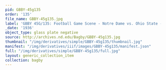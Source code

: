```yaml
---
pid: GBBY-45g135
order: '135'
file_name: GBBY-45g135.jpg
label: 'GBBY 45G/135: Football Game Scene - Notre Dame vs. Ohio State - 1936'
_date: '1936'
object_type: glass plate negative
source: http://archives.nd.edu/Bagby/GBBY-45g135.jpg
thumbnail: "/img/derivatives/simple/GBBY-45g135/thumbnail.jpg"
manifest: "/img/derivatives/iiif/images/GBBY-45g135/manifest.json"
full: "/img/derivatives/simple/GBBY-45g135/full.jpg"
layout: generic_collection_item
collection: bagby
---
```

